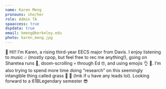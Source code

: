 ```yaml
---
name: Karen Meng
pronouns: she/her
role: Admin TA
spaaccess: true
dspdata: true
email: kmeng@berkeley.edu
photo: karen_meng.jpg
---
```



🌊 Hi!! I’m Karen, a rising third-year EECS major from Davis. I enjoy listening to music 🎶 (mostly cpop, but feel free to rec me anything!), going on Sharetea runs 👀, doom-scrolling 💀 through Ed 🤓, and using emojis 👌 💯. I’m also trying to spend more time doing “research” on this seemingly intangible thing called grass 🧐 😬 (lmk if u have any leads lol). Looking forward to a 61BLegendary semester 😎